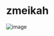 # zmeikah
![image](https://user-images.githubusercontent.com/108947233/178036907-e78fbd56-2b99-4c5c-a511-a578a3c029b5.png)
